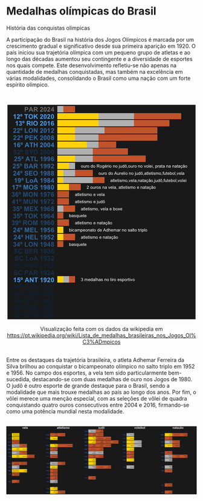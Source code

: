 

# Medalhas olímpicas do Brasil
História das conquistas olímpicas

A participação do Brasil na história dos Jogos Olímpicos é marcada por um crescimento gradual e significativo desde sua primeira aparição em 1920. O país iniciou sua trajetória olímpica com um pequeno grupo de atletas e ao longo das décadas aumentou seu contingente e a diversidade de esportes nos quais compete. Este desenvolvimento refletiu-se não apenas na quantidade de medalhas conquistadas, mas também na excelência em várias modalidades, consolidando o Brasil como uma nação com um forte espírito olímpico.

<br />
<div align="center">
    <p></p><img src="output/year_medals.png" alt="plot"></p>
  Visualização feita com os dados da wikipedia em 
    <a href="https://pt.wikipedia.org/wiki/Lista_de_medalhas_brasileiras_nos_Jogos_Ol%C3%ADmpicos">
      https://pt.wikipedia.org/wiki/Lista_de_medalhas_brasileiras_nos_Jogos_Ol%C3%ADmpicos
    </a>
</div>
<br />

Entre os destaques da trajetória brasileira, o atleta Adhemar Ferreira da Silva brilhou ao conquistar o bicampeonato olímpico no salto triplo em 1952 e 1956. No campo dos esportes, a vela tem sido particularmente bem-sucedida, destacando-se com duas medalhas de ouro nos Jogos de 1980. O judô é outro esporte de grande destaque para o Brasil, sendo a modalidade que mais trouxe medalhas ao país ao longo dos anos. Por fim, o vôlei merece uma menção especial, com as seleções de vôlei de quadra conquistando quatro ouros consecutivos entre 2004 e 2016, firmando-se como uma potência mundial nesta modalidade.

<br />
<div align="center">
    <img src="output/athletes_medals.png" alt="plot">
</div>
<br />


